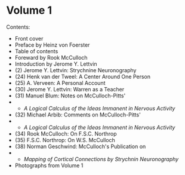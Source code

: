 # Volume 1
Contents:
- Front cover
- Preface by Heinz von Foerster
- Table of contents
- Foreward by Rook McCulloch
- Introduction by Jerome Y. Lettvin
- (2) Jerome Y. Lettvin: Strychnine Neuronography
- (24) Henk van der Tweel: A Center Around One Person
- (25) A. Verveen: A Personal Account
- (30) Jerome Y. Lettvin: Warren as a Teacher
- (31) Manuel Blum: Notes on McCulloch-Pitts'
- - _A Logical Calculus of the Ideas Immanent in Nervous Activity_
- (32) Michael Arbib: Comments on McCulloch-Pitts'
- - _A Logical Calculus of the Ideas Immanent in Nervous Activity_
- (34) Rook McCulloch: On F.S.C. Northrop
- (35) F.S.C. Northrop: On W.S. McCulloch
- (38) Norman Geschwind: McCulloch's Publication on
- - _Mapping of Cortical Connections by Strychnin Neuronography_
- Photographs from Volume 1

